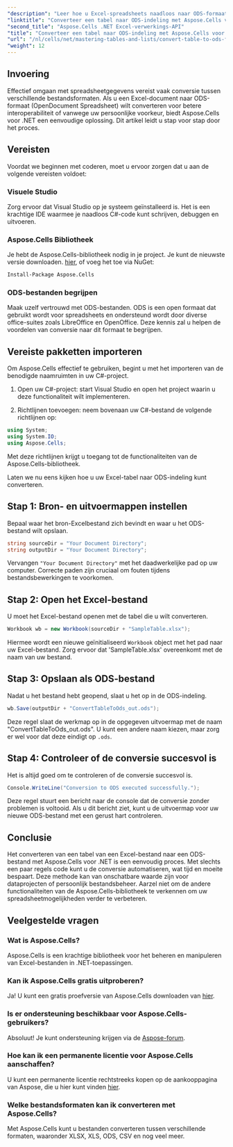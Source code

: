 ```yaml
---
"description": "Leer hoe u Excel-spreadsheets naadloos naar ODS-formaat converteert met Aspose.Cells voor .NET. Deze stapsgewijze handleiding."
"linktitle": "Converteer een tabel naar ODS-indeling met Aspose.Cells voor .NET"
"second_title": "Aspose.Cells .NET Excel-verwerkings-API"
"title": "Converteer een tabel naar ODS-indeling met Aspose.Cells voor .NET"
"url": "/nl/cells/net/mastering-tables-and-lists/convert-table-to-ods-format/"
"weight": 12
---
```


## Invoering

Effectief omgaan met spreadsheetgegevens vereist vaak conversie tussen verschillende bestandsformaten. Als u een Excel-document naar ODS-formaat (OpenDocument Spreadsheet) wilt converteren voor betere interoperabiliteit of vanwege uw persoonlijke voorkeur, biedt Aspose.Cells voor .NET een eenvoudige oplossing. Dit artikel leidt u stap voor stap door het proces.

## Vereisten

Voordat we beginnen met coderen, moet u ervoor zorgen dat u aan de volgende vereisten voldoet:

### Visuele Studio

Zorg ervoor dat Visual Studio op je systeem geïnstalleerd is. Het is een krachtige IDE waarmee je naadloos C#-code kunt schrijven, debuggen en uitvoeren.

### Aspose.Cells Bibliotheek

Je hebt de Aspose.Cells-bibliotheek nodig in je project. Je kunt de nieuwste versie downloaden. [hier](https://releases.aspose.com/cells/net/), of voeg het toe via NuGet:

```bash
Install-Package Aspose.Cells
```

### ODS-bestanden begrijpen

Maak uzelf vertrouwd met ODS-bestanden. ODS is een open formaat dat gebruikt wordt voor spreadsheets en ondersteund wordt door diverse office-suites zoals LibreOffice en OpenOffice. Deze kennis zal u helpen de voordelen van conversie naar dit formaat te begrijpen.

## Vereiste pakketten importeren

Om Aspose.Cells effectief te gebruiken, begint u met het importeren van de benodigde naamruimten in uw C#-project.

1. Open uw C#-project: start Visual Studio en open het project waarin u deze functionaliteit wilt implementeren.

2. Richtlijnen toevoegen: neem bovenaan uw C#-bestand de volgende richtlijnen op:

```csharp
using System;
using System.IO;
using Aspose.Cells;
```

Met deze richtlijnen krijgt u toegang tot de functionaliteiten van de Aspose.Cells-bibliotheek.

Laten we nu eens kijken hoe u uw Excel-tabel naar ODS-indeling kunt converteren.

## Stap 1: Bron- en uitvoermappen instellen

Bepaal waar het bron-Excelbestand zich bevindt en waar u het ODS-bestand wilt opslaan.

```csharp
string sourceDir = "Your Document Directory";
string outputDir = "Your Document Directory";
```

Vervangen `"Your Document Directory"` met het daadwerkelijke pad op uw computer. Correcte paden zijn cruciaal om fouten tijdens bestandsbewerkingen te voorkomen.

## Stap 2: Open het Excel-bestand

U moet het Excel-bestand openen met de tabel die u wilt converteren.

```csharp
Workbook wb = new Workbook(sourceDir + "SampleTable.xlsx");
```

Hiermee wordt een nieuwe geïnitialiseerd `Workbook` object met het pad naar uw Excel-bestand. Zorg ervoor dat 'SampleTable.xlsx' overeenkomt met de naam van uw bestand.

## Stap 3: Opslaan als ODS-bestand

Nadat u het bestand hebt geopend, slaat u het op in de ODS-indeling.

```csharp
wb.Save(outputDir + "ConvertTableToOds_out.ods");
```

Deze regel slaat de werkmap op in de opgegeven uitvoermap met de naam "ConvertTableToOds_out.ods". U kunt een andere naam kiezen, maar zorg er wel voor dat deze eindigt op `.ods`.

## Stap 4: Controleer of de conversie succesvol is

Het is altijd goed om te controleren of de conversie succesvol is.

```csharp
Console.WriteLine("Conversion to ODS executed successfully.");
```

Deze regel stuurt een bericht naar de console dat de conversie zonder problemen is voltooid. Als u dit bericht ziet, kunt u de uitvoermap voor uw nieuwe ODS-bestand met een gerust hart controleren.

## Conclusie

Het converteren van een tabel van een Excel-bestand naar een ODS-bestand met Aspose.Cells voor .NET is een eenvoudig proces. Met slechts een paar regels code kunt u de conversie automatiseren, wat tijd en moeite bespaart. Deze methode kan van onschatbare waarde zijn voor dataprojecten of persoonlijk bestandsbeheer. Aarzel niet om de andere functionaliteiten van de Aspose.Cells-bibliotheek te verkennen om uw spreadsheetmogelijkheden verder te verbeteren.

## Veelgestelde vragen

### Wat is Aspose.Cells?

Aspose.Cells is een krachtige bibliotheek voor het beheren en manipuleren van Excel-bestanden in .NET-toepassingen.

### Kan ik Aspose.Cells gratis uitproberen?

Ja! U kunt een gratis proefversie van Aspose.Cells downloaden van [hier](https://releases.aspose.com/cells/net/).

### Is er ondersteuning beschikbaar voor Aspose.Cells-gebruikers?

Absoluut! Je kunt ondersteuning krijgen via de [Aspose-forum](https://forum.aspose.com/c/cells/9).

### Hoe kan ik een permanente licentie voor Aspose.Cells aanschaffen?

U kunt een permanente licentie rechtstreeks kopen op de aankooppagina van Aspose, die u hier kunt vinden [hier](https://purchase.aspose.com/buy).

### Welke bestandsformaten kan ik converteren met Aspose.Cells?

Met Aspose.Cells kunt u bestanden converteren tussen verschillende formaten, waaronder XLSX, XLS, ODS, CSV en nog veel meer.
